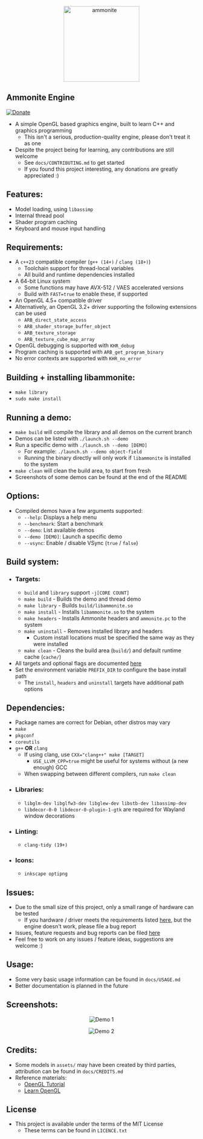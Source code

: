 <p align="center">
  <img src="https://github.com/stuarthayhurst/ammonite/raw/master/assets/icons/icon.svg" alt="ammonite" width="200px">
</p>

## Ammonite Engine
[![Donate](https://img.shields.io/badge/Donate-PayPal-green.svg)](https://paypal.me/stuartahayhurst)
  - A simple OpenGL based graphics engine, built to learn C++ and graphics programming
    - This isn't a serious, production-quality engine, please don't treat it as one
  - Despite the project being for learning, any contributions are still welcome
    - See `docs/CONTRIBUTING.md` to get started
    - If you found this project interesting, any donations are greatly appreciated :)

## Features:
  - Model loading, using `libassimp`
  - Internal thread pool
  - Shader program caching
  - Keyboard and mouse input handling

## Requirements:
  - A `c++23` compatible compiler (`g++ (14+)` / `clang (18+)`)
    - Toolchain support for thread-local variables
    - All build and runtime dependencies installed
  - A 64-bit Linux system
    - Some functions may have AVX-512 / VAES accelerated versions
    - Build with `FAST=true` to enable these, if supported
  - An OpenGL 4.5+ compatible driver
  - Alternatively, an OpenGL 3.2+ driver supporting the following extensions can be used
    - `ARB_direct_state_access`
    - `ARB_shader_storage_buffer_object`
    - `ARB_texture_storage`
    - `ARB_texture_cube_map_array`
  - OpenGL debugging is supported with `KHR_debug`
  - Program caching is supported with `ARB_get_program_binary`
  - No error contexts are supported with `KHR_no_error`

## Building + installing libammonite:
  - `make library`
  - `sudo make install`

## Running a demo:
  - `make build` will compile the library and all demos on the current branch
  - Demos can be listed with `./launch.sh --demo`
  - Run a specific demo with `./launch.sh --demo [DEMO]`
    - For example: `./launch.sh --demo object-field`
    - Running the binary directly will only work if `libammonite` is installed to the system
  - `make clean` will clean the build area, to start from fresh
  - Screenshots of some demos can be found at the end of the README

## Options:
  - Compiled demos have a few arguments supported:
    - `--help`: Displays a help menu
    - `--benchmark`: Start a benchmark
    - `--demo`: List available demos
    - `--demo [DEMO]`: Launch a specific demo
    - `--vsync`: Enable / disable VSync (`true` / `false`)

## Build system:
  - ### Targets:
    - `build` and `library` support `-j[CORE COUNT]`
    - `make build` - Builds the demo and thread demo
    - `make library` - Builds `build/libammonite.so`
    - `make install` - Installs `libammonite.so` to the system
    - `make headers` - Installs Ammonite headers and `ammonite.pc` to the system
    - `make uninstall` - Removes installed library and headers
      - Custom install locations must be specified the same way as they were installed
    - `make clean` - Cleans the build area (`build/`) and default runtime cache (`cache/`)
  - All targets and optional flags are documented [here](docs/CONTRIBUTING.md#build-system)
  - Set the environment variable `PREFIX_DIR` to configure the base install path
    - The `install`, `headers` and `uninstall` targets have additional path options

## Dependencies:
  - Package names are correct for Debian, other distros may vary
  - `make`
  - `pkgconf`
  - `coreutils`
  - `g++` **OR** `clang`
    - If using clang, use `CXX="clang++" make [TARGET]`
      - `USE_LLVM_CPP=true` might be useful for systems without (a new enough) GCC
    - When swapping between different compilers, run `make clean`
  - ### Libraries:
    - `libglm-dev libglfw3-dev libglew-dev libstb-dev libassimp-dev`
    - `libdecor-0-0 libdecor-0-plugin-1-gtk` are required for Wayland window decorations
  - ### Linting:
    - `clang-tidy (19+)`
  - ### Icons:
    - `inkscape optipng`

## Issues:
  - Due to the small size of this project, only a small range of hardware can be tested
    - If you hardware / driver meets the requirements listed [here](#requirements), but the engine doesn't work, please file a bug report
  - Issues, feature requests and bug reports can be filed [here](https://github.com/stuarthayhurst/ammonite/issues)
  - Feel free to work on any issues / feature ideas, suggestions are welcome :)

## Usage:
  - Some very basic usage information can be found in `docs/USAGE.md`
  - Better documentation is planned in the future

## Screenshots:
<p align="center">
  <img src="https://github.com/stuarthayhurst/ammonite/raw/master/docs/demo-1.png" alt="Demo 1">
</p>
<p align="center">
  <img src="https://github.com/stuarthayhurst/ammonite/raw/master/docs/demo-2.png" alt="Demo 2">
</p>

## Credits:
 - Some models in `assets/` may have been created by third parties, attribution can be found in `docs/CREDITS.md`
 - Reference materials:
   - [OpenGL Tutorial](https://www.opengl-tutorial.org/)
   - [Learn OpenGL](https://learnopengl.com/Introduction)

## License
  - This project is available under the terms of the MIT License
    - These terms can be found in `LICENCE.txt`
